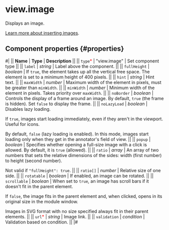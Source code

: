 # view.image

Displays an image.

[Learn more about inserting images](../operations/insert-images.md).

## Component properties {#properties}

#|
|| **Name** | **Type** | **Description** ||
|| `type`<span style="color: red">\*</span> | "view.image" | Set component type ||
|| `label` | _string_ | Label above the component. ||
|| `fullHeight` | _boolean_ | If `true`, the element takes up all the vertical free space. The element is set to a minimum height of 400 pixels. ||
|| `hint` | _string_ | Hint text. ||
|| `maxWidth` | _number_ | Maximum width of the element in pixels, must be greater than `minWidth`. ||
|| `minWidth` | _number_ | Minimum width of the element in pixels. Takes priority over `maxWidth`. ||
|| `noBorder` | _boolean_ | Controls the display of a frame around an image. By default, `true` (the frame is hidden). Set `false` to display the frame. ||
|| `noLazyLoad` | _boolean_ | Disables lazy loading.

If `true`, images start loading immediately, even if they aren't in the viewport. Useful for icons.

By default, `false` (lazy loading is enabled). In this mode, images start loading only when they get in the annotator's field of view. ||
|| `popup` | _boolean_ | Specifies whether opening a full-size image with a click is allowed. By default, it is `true` (allowed). ||
|| `ratio` | _array_ | An array of two numbers that sets the relative dimensions of the sides: width (first number) to height (second number).

Not valid if `"fullHeight": true`. ||
|| `ratio[]` | _number_ | Relative size of one side. ||
|| `rotatable` | _boolean_ | If enabled, an image can be rotated. ||
|| `scrollable` | _boolean_ | When set to `true`, an image has scroll bars if it doesn't fit in the parent element.

If `false`, the image fits in the parent element and, when clicked, opens in its original size in the module window.

Images in SVG format with no size specified always fit in their parent elements. ||
|| `url`<span style="color: red">\*</span> | _string_ | Image link. ||
|| `validation` | _condition_ | Validation based on condition. ||
|#

